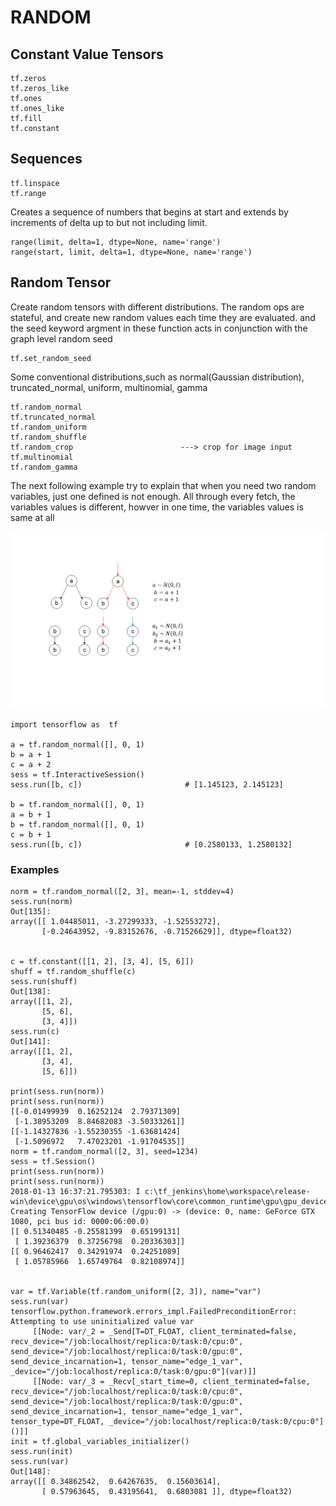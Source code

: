 # RANDOM
## Constant Value Tensors
```
tf.zeros
tf.zeros_like
tf.ones
tf.ones_like
tf.fill
tf.constant
```
## Sequences
```
tf.linspace
tf.range
```
Creates a sequence of numbers that begins at start and extends by increments of delta up to but not including limit.
```
range(limit, delta=1, dtype=None, name='range')
range(start, limit, delta=1, dtype=None, name='range')
```
## Random Tensor
Create random tensors with different distributions. The random ops are stateful, and create new random values each time they are
evaluated.
and the seed keyword argment in these function acts in conjunction with the graph level random seed
```
tf.set_random_seed
```
Some conventional distributions,such as normal(Gaussian distribution), truncated_normal, uniform, multinomial, gamma
```
tf.random_normal
tf.truncated_normal
tf.random_uniform
tf.random_shuffle
tf.random_crop                        ---> crop for image input
tf.multinomial
tf.random_gamma
```
The next following example try to explain that when you need two random variables, just one defined is not enough.
All through every fetch, the variables values is different, howver in one time, the variables values is same at all

![pic](Pic/random_variable.png)

```
import tensorflow as  tf

a = tf.random_normal([], 0, 1)
b = a + 1
c = a + 2
sess = tf.InteractiveSession()
sess.run([b, c])                       # [1.145123, 2.145123]

b = tf.random_normal([], 0, 1)
a = b + 1
b = tf.random_normal([], 0, 1)
c = b + 1
sess.run([b, c])                       # [0.2580133, 1.2580132]
```

### Examples
```
norm = tf.random_normal([2, 3], mean=-1, stddev=4)
sess.run(norm)
Out[135]: 
array([[ 1.04485011, -3.27299333, -1.52553272],
       [-0.24643952, -9.83152676, -0.71526629]], dtype=float32)
       
       
c = tf.constant([[1, 2], [3, 4], [5, 6]])
shuff = tf.random_shuffle(c)
sess.run(shuff)
Out[138]: 
array([[1, 2],
       [5, 6],
       [3, 4]])
sess.run(c)
Out[141]: 
array([[1, 2],
       [3, 4],
       [5, 6]])
       
print(sess.run(norm))
print(sess.run(norm))
[[-0.01499939  0.16252124  2.79371309]
 [-1.38953209  8.84682083 -3.50333261]]
[[-1.14327836 -1.55230355 -1.63681424]
 [-1.5096972   7.47023201 -1.91704535]]
norm = tf.random_normal([2, 3], seed=1234)
sess = tf.Session()
print(sess.run(norm))
print(sess.run(norm))
2018-01-13 16:37:21.795303: I c:\tf_jenkins\home\workspace\release-win\device\gpu\os\windows\tensorflow\core\common_runtime\gpu\gpu_device.cc:977] Creating TensorFlow device (/gpu:0) -> (device: 0, name: GeForce GTX 1080, pci bus id: 0000:06:00.0)
[[ 0.51340485 -0.25581399  0.65199131]
 [ 1.39236379  0.37256798  0.20336303]]
[[ 0.96462417  0.34291974  0.24251089]
 [ 1.05785966  1.65749764  0.82108974]]
 
 
var = tf.Variable(tf.random_uniform([2, 3]), name="var")
sess.run(var)
tensorflow.python.framework.errors_impl.FailedPreconditionError: Attempting to use uninitialized value var
	 [[Node: var/_2 = _Send[T=DT_FLOAT, client_terminated=false, recv_device="/job:localhost/replica:0/task:0/cpu:0", send_device="/job:localhost/replica:0/task:0/gpu:0", send_device_incarnation=1, tensor_name="edge_1_var", _device="/job:localhost/replica:0/task:0/gpu:0"](var)]]
	 [[Node: var/_3 = _Recv[_start_time=0, client_terminated=false, recv_device="/job:localhost/replica:0/task:0/cpu:0", send_device="/job:localhost/replica:0/task:0/gpu:0", send_device_incarnation=1, tensor_name="edge_1_var", tensor_type=DT_FLOAT, _device="/job:localhost/replica:0/task:0/cpu:0"]()]]
init = tf.global_variables_initializer()
sess.run(init)
sess.run(var)
Out[148]: 
array([[ 0.34862542,  0.64267635,  0.15603614],
       [ 0.57963645,  0.43195641,  0.6803081 ]], dtype=float32)


```
